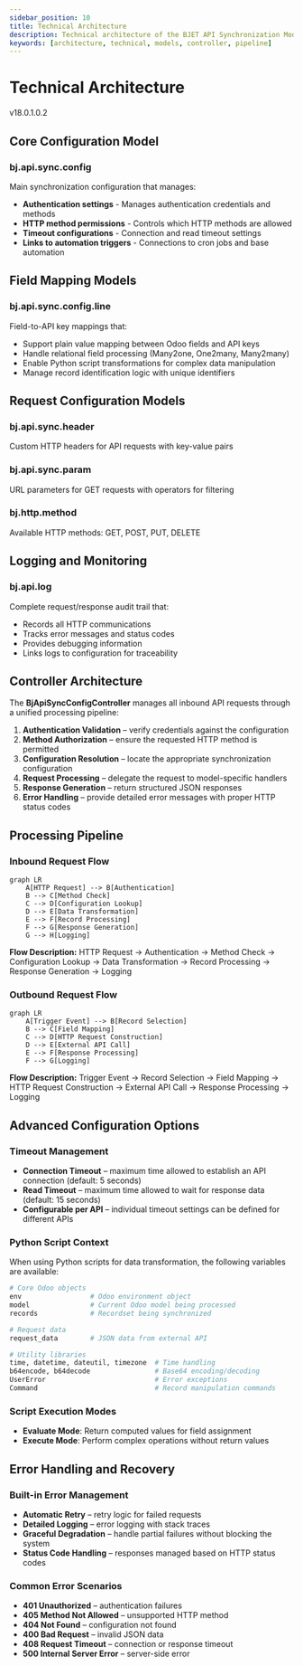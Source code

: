```yaml
---
sidebar_position: 10
title: Technical Architecture
description: Technical architecture of the BJET API Synchronization Module
keywords: [architecture, technical, models, controller, pipeline]
---
```


# Technical Architecture

<span className="version-badge">v18.0.1.0.2</span>

## Core Configuration Model

### bj.api.sync.config

Main synchronization configuration that manages:

- **Authentication settings** - Manages authentication credentials and methods
- **HTTP method permissions** - Controls which HTTP methods are allowed
- **Timeout configurations** - Connection and read timeout settings
- **Links to automation triggers** - Connections to cron jobs and base automation

## Field Mapping Models

### bj.api.sync.config.line

Field-to-API key mappings that:

- Support plain value mapping between Odoo fields and API keys
- Handle relational field processing (Many2one, One2many, Many2many)
- Enable Python script transformations for complex data manipulation
- Manage record identification logic with unique identifiers

## Request Configuration Models

### bj.api.sync.header
Custom HTTP headers for API requests with key-value pairs

### bj.api.sync.param
URL parameters for GET requests with operators for filtering

### bj.http.method
Available HTTP methods: GET, POST, PUT, DELETE

## Logging and Monitoring

### bj.api.log

Complete request/response audit trail that:

- Records all HTTP communications
- Tracks error messages and status codes
- Provides debugging information
- Links logs to configuration for traceability

## Controller Architecture

The **BjApiSyncConfigController** manages all inbound API requests through a unified processing pipeline:

1. **Authentication Validation** – verify credentials against the configuration
2. **Method Authorization** – ensure the requested HTTP method is permitted
3. **Configuration Resolution** – locate the appropriate synchronization configuration
4. **Request Processing** – delegate the request to model-specific handlers
5. **Response Generation** – return structured JSON responses
6. **Error Handling** – provide detailed error messages with proper HTTP status codes

## Processing Pipeline

### Inbound Request Flow

```mermaid
graph LR
    A[HTTP Request] --> B[Authentication]
    B --> C[Method Check]
    C --> D[Configuration Lookup]
    D --> E[Data Transformation]
    E --> F[Record Processing]
    F --> G[Response Generation]
    G --> H[Logging]
```

**Flow Description:**
HTTP Request → Authentication → Method Check → Configuration Lookup → Data Transformation → Record Processing → Response Generation → Logging

### Outbound Request Flow

```mermaid
graph LR
    A[Trigger Event] --> B[Record Selection]
    B --> C[Field Mapping]
    C --> D[HTTP Request Construction]
    D --> E[External API Call]
    E --> F[Response Processing]
    F --> G[Logging]
```

**Flow Description:**
Trigger Event → Record Selection → Field Mapping → HTTP Request Construction → External API Call → Response Processing → Logging

## Advanced Configuration Options

### Timeout Management

- **Connection Timeout** – maximum time allowed to establish an API connection (default: 5 seconds)
- **Read Timeout** – maximum time allowed to wait for response data (default: 15 seconds)
- **Configurable per API** – individual timeout settings can be defined for different APIs

### Python Script Context

When using Python scripts for data transformation, the following variables are available:

```python
# Core Odoo objects
env                 # Odoo environment object
model               # Current Odoo model being processed
records             # Recordset being synchronized

# Request data
request_data        # JSON data from external API

# Utility libraries
time, datetime, dateutil, timezone  # Time handling
b64encode, b64decode                # Base64 encoding/decoding
UserError                           # Error exceptions
Command                             # Record manipulation commands
```

### Script Execution Modes

- **Evaluate Mode**: Return computed values for field assignment
- **Execute Mode**: Perform complex operations without return values

## Error Handling and Recovery

### Built-in Error Management

- **Automatic Retry** – retry logic for failed requests
- **Detailed Logging** – error logging with stack traces
- **Graceful Degradation** – handle partial failures without blocking the system
- **Status Code Handling** – responses managed based on HTTP status codes

### Common Error Scenarios

- **401 Unauthorized** – authentication failures
- **405 Method Not Allowed** – unsupported HTTP method
- **404 Not Found** – configuration not found
- **400 Bad Request** – invalid JSON data
- **408 Request Timeout** – connection or response timeout
- **500 Internal Server Error** – server-side error